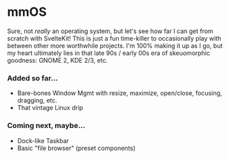 # mmOS

Sure, not _really_ an operating system, but let's see how far I can get from scratch with SvelteKit! This is just a fun time-killer to occasionally play with between other more worthwhile projects. I'm 100% making it up as I go, but my heart ultimately lies in that late 90s / early 00s era of skeuomorphic goodness: GNOME 2, KDE 2/3, etc.

### Added so far...
- Bare-bones Window Mgmt with resize, maximize, open/close, focusing, dragging, etc.
- That vintage Linux drip

### Coming next, maybe...
- Dock-like Taskbar
- Basic "file browser" (preset components)
